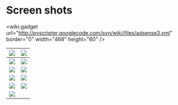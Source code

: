 # Screen shots #

&lt;wiki:gadget url="http://pyscripter.googlecode.com/svn/wiki/files/adsense3.xml" border="0" width="468" height="60" /&gt;

| [![](http://pyscripter.googlecode.com/svn/wiki/images/screenshot-Thumb1.png)](http://code.google.com/p/pyscripter/wiki/Screenshot1)| [![](http://pyscripter.googlecode.com/svn/wiki/images/screenshot-Thumb2.png)](http://code.google.com/p/pyscripter/wiki/Screenshot2) |
|:-----------------------------------------------------------------------------------------------------------------------------------|:------------------------------------------------------------------------------------------------------------------------------------|
| [![](http://pyscripter.googlecode.com/svn/wiki/images/screenshot-Thumb3.png)](http://code.google.com/p/pyscripter/wiki/Screenshot3)| [![](http://pyscripter.googlecode.com/svn/wiki/images/screenshot-Thumb4.png)](http://code.google.com/p/pyscripter/wiki/Screenshot4) |
| [![](http://pyscripter.googlecode.com/svn/wiki/images/screenshot-Thumb5.png)](http://code.google.com/p/pyscripter/wiki/Screenshot5)| [![](http://pyscripter.googlecode.com/svn/wiki/images/screenshot-Thumb6.png)](http://code.google.com/p/pyscripter/wiki/Screenshot6) |
| [![](http://pyscripter.googlecode.com/svn/wiki/images/screenshot-Thumb7.png)](http://code.google.com/p/pyscripter/wiki/Screenshot7)| [![](http://pyscripter.googlecode.com/svn/wiki/images/screenshot-Thumb8.png)](http://code.google.com/p/pyscripter/wiki/Screenshot8) |
| [![](http://pyscripter.googlecode.com/svn/wiki/images/screenshot-Thumb9.png)](http://code.google.com/p/pyscripter/wiki/Screenshot9)| [![](http://pyscripter.googlecode.com/svn/wiki/images/screenshot-Thumb10.png)](http://code.google.com/p/pyscripter/wiki/Screenshot10) |
| [![](http://pyscripter.googlecode.com/svn/wiki/images/screenshot-Thumb11.png)](http://code.google.com/p/pyscripter/wiki/Screenshot11)|                                                                                                                                     |